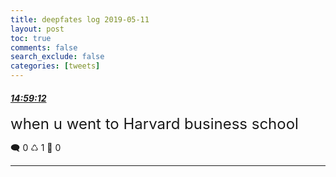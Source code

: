 ```yaml
---
title: deepfates log 2019-05-11
layout: post
toc: true
comments: false
search_exclude: false
categories: [tweets]
---
```



#### <a href = "https://twitter.com/deepfates/status/1127317253957881858">*14:59:12*</a>

<font size="5">when u went to Harvard business school</font>



🗨️ 0 ♺ 1 🤍  0   

---
    
            

